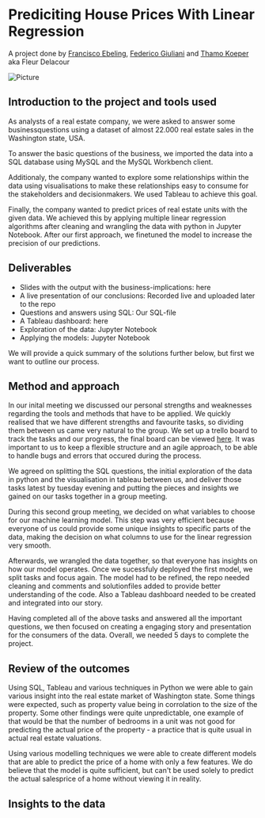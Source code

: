 # Prediciting House Prices With Linear Regression
A project done by [Francisco Ebeling](https://github.com/ebelingbarros), [Federico Giuliani](https://github.com/FedericoGi) and [Thamo Koeper](https://github.com/Caparisun) aka Fleur Delacour

![Picture](https://github.com/Caparisun/data_mid_bootcamp_project_regression/blob/master/Pictures/real-state-project.jpg)

## Introduction to the project and tools used
As analysts of a real estate company, we were asked to answer some businessquestions using a dataset of almost 22.000 real estate sales in the Washington state, USA.

To answer the basic questions of the business, we imported the data into a SQL database using MySQL and the MySQL Workbench client.

Additionaly, the company wanted to explore some relationships within the data using visualisations to make these relationships easy to consume for the stakeholders and decisionmakers. We used Tableau to achieve this goal.

Finally, the company wanted to predict prices of real estate units with the given data. 
We achieved this by applying multiple linear regression algorithms after cleaning and wrangling the data with python in Jupyter Notebook.
After our first approach, we finetuned the model to increase the precision of our predictions.

## Deliverables
- Slides with the output with the business-implications: here
- A live presentation of our conclusions: Recorded live and uploaded later to the repo
- Questions and answers using SQL: Our SQL-file
- A Tableau dashboard: here
- Exploration of the data: Jupyter Notebook
- Applying the models: Jupyter Notebook

We will provide a quick summary of the solutions further below, but first we want to outline our process.

## Method and approach
In our inital meeting we discussed our personal strengths and weaknesses regarding the tools and methods that have to be applied. We quickly realised that we have different strengths and favourite tasks, so dividing them between us came very natural to the group. We set up a trello board to track the tasks and our progress, the final board can be viewed [here](https://trello.com/b/8Yu5xqIA/fleur-delacour).
It was important to us to keep a flexible structure and an agile approach, to be able to handle bugs and errors that occured during the process.

We agreed on splitting the SQL questions, the initial exploration of the data in python and the visualisation in tableau between us, and deliver those tasks latest by tuesday evening and putting the pieces and insights we gained on our tasks together in a group meeting.

During this second group meeting, we decided on what variables to choose for our machine learning model. This step was very efficient because everyone of us could provide some unique insights to specific parts of the data, making the decision on what columns to use for the linear regression very smooth.

Afterwards, we wrangled the data together, so that everyone has insights on how our model operates.
Once we sucessfuly deployed the first model, we split tasks and focus again. The model had to be refined, the repo needed cleaning and comments and solutionfiles added to provide better understanding of the code. Also a Tableau dashboard needed to be created and integrated into our story.

Having completed all of the above tasks and answered all the important questions, we then focused on creating a engaging story and presentation for the consumers of the data. Overall, we needed 5 days to complete the project.

## Review of the outcomes
Using SQL, Tableau and various techniques in Python we were able to gain various insight into the real estate market of Washington state. 
Some things were expected, such as property value being in corrolation to the size of the property. Some other findings were quite unpredictable, one example of that would be that the number of bedrooms in a unit was not good for predicting the actual price of the property - a practice that is quite usual in actual real estate valuations.

Using various modelling techniques we were able to create different models that are able to predict the price of a home with only a few features.
We do believe that the model is quite sufficient, but can't be used solely to predict the actual salesprice of a home without viewing it in reality.

## Insights to the data

